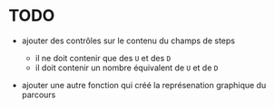 # TODO

- ajouter des contrôles sur le contenu du champs de steps
    - il ne doit contenir que des `U` et des `D`
    - il doit contenir un nombre équivalent de `U` et de `D`

- ajouter une autre fonction qui créé la représenation graphique du parcours
